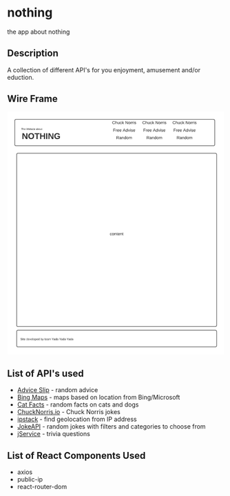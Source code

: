 # nothing
the app about nothing 

## Description
A collection of different API's for you enjoyment, amusement and/or eduction.

## Wire Frame
![Wireframe](/nothing/planning/nothing_site.png "Nothing wire frame")

## List of API's used
* [Advice Slip](https://api.adviceslip.com/) - random advice
* [Bing Maps](https://docs.microsoft.com/en-us/bingmaps/?redirectedfrom=MSDN) - maps based on location from Bing/Microsoft
* [Cat Facts](https://cat-fact.herokuapp.com/#/) - random facts on cats and dogs
* [ChuckNorris.io](https://api.chucknorris.io/) - Chuck Norris jokes
* [ipstack](https://ipstack.com/) - find geolocation from IP address
* [JokeAPI](https://sv443.net/jokeapi/v2/) - random jokes with filters and categories to choose from
* [jService](http://jservice.io/) - trivia questions

## List of React Components Used
* axios
* public-ip
* react-router-dom